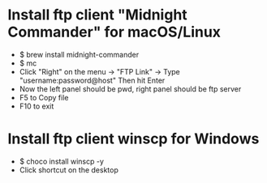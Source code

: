 Install ftp client "Midnight Commander" for macOS/Linux
=====
* $ brew install midnight-commander
* $ mc
* Click "Right" on the menu -> "FTP Link" -> Type "username:password@host" Then hit Enter
* Now the left panel should be pwd, right panel should be ftp server
* F5 to Copy file
* F10 to exit

Install ftp client winscp for Windows
=====
* $ choco install winscp -y
* Click shortcut on the desktop
